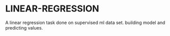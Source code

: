 # LINEAR-REGRESSION
A linear regression task done on supervised ml data set.
building model and predicting values. 
